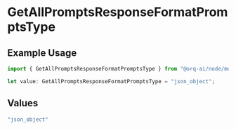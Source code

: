 # GetAllPromptsResponseFormatPromptsType

## Example Usage

```typescript
import { GetAllPromptsResponseFormatPromptsType } from "@orq-ai/node/models/operations";

let value: GetAllPromptsResponseFormatPromptsType = "json_object";
```

## Values

```typescript
"json_object"
```